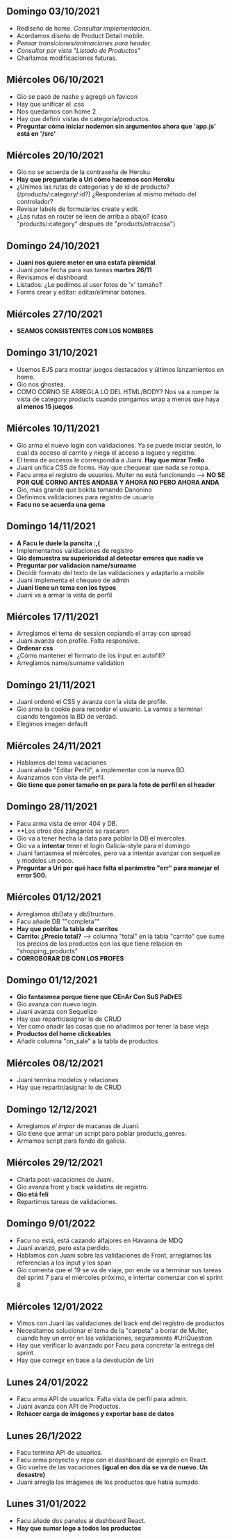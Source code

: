 ## Domingo 03/10/2021

- Rediseño de home. *Consultar implementación*.
- Acordamos diseño de Product Detail mobile.
- *Pensar transiciones/animaciones para header.*
- *Consultar por vista "Listado de Productos"*
- Charlamos modificaciones futuras.


## Miércoles 06/10/2021

- Gio se pasó de nashe y agregó un favicon
- Hay que unificar el .css
- Nos quedamos con home 2
- Hay que definir vistas de categoría/productos.
- **Preguntar cómo iniciar nodemon sin argumentos ahora que 'app.js' está en '/src'**


## Miércoles 20/10/2021

- Gio no se acuerda de la contraseña de Heroku
- **Hay que preguntarle a Uri cómo hacemos con Heroku**
- ¿Unimos las rutas de categorias y de id de producto? (/products/:category/:id?) ¿Responderían al mismo método del controlador?
- Revisar labels de formularios create y edit.
- ¿Las rutas en router se leen de arriba a abajo? (caso "products/:category" después de "products/otracosa")

## Domingo 24/10/2021

- **Juani nos quiere meter en una estafa piramidal**
- Juani pone fecha para sus tareas **martes 26/11** 
- Revisamos el dashboard.
- Listados: ¿Le pedimos al user fotos de 'x' tamaño?
- Forms crear y editar: editar/eliminar botones.

## Miércoles 27/10/2021

- **SEAMOS CONSISTENTES CON LOS NOMBRES**

## Domingo 31/10/2021

- Usemos EJS para mostrar juegos destacados y últimos lanzamientos en home.
- Gio nos ghostea.
- COMO CORNO SE ARREGLA LO DEL HTML/BODY? Nos va a romper la vista de category products cuando pongamos wrap a menos que haya **al menos 15 juegos**

## Miércoles 10/11/2021
- Gio arma el nuevo login con validaciones. Ya se puede iniciar sesión, lo cual da acceso al carrito y niega el acceso a logueo y registro.
- El tema de accesos le correspondía a Juani. **Hay que mirar Trello**.
- Juani unifica CSS de forms. Hay que chequear que nada se rompa.
- Facu arma el registro de usuarios. Multer no está funcionando --> **NO SE POR QUÉ CORNO ANTES ANDABA Y AHORA NO PERO AHORA ANDA**
- Gio, más grande que bokita tomando Danonino
- Definimos validaciones para registro de usuario
- **Facu no se acuerda una goma**

## Domingo 14/11/2021
- **A Facu le duele la pancita :,(**
- Implementamos validaciones de registro
- **Gio demuestra su superioridad al detectar errores que nadie ve**
- **Preguntar por validacion name/surname**
- Decidir formato del texto de las validaciones y adaptarlo a mobile
- Juani implementa el chequeo de admin
- **Juani tiene un tema con los typos**
- Juani va a armar la vista de perfil

## Miércoles 17/11/2021
- Arreglamos el tema de session copiando el array con spread
- Juani avanza con profile. Falta responsive.
- **Ordenar css**
- ¿Cómo mantener el formato de los input en autofill?
- Arreglamos name/surname validation

## Domingo 21/11/2021
- Juani ordenó el CSS y avanza con la vista de profile.
- Gio arma la cookie para recordar el usuario. La vamos a terminar cuando tengamos la BD de verdad.
- Elegimos imagen default

## Miércoles 24/11/2021
- Hablamos del tema vacaciones
- Juani añade "Editar Perfil", a implementar con la nueva BD.
- Avanzamos con vista de perfil. 
- **Gio tiene que poner tamaño en px para la foto de perfil en el header**


## Domingo 28/11/2021
- Facu arma vista de error 404 y DB.
- **Los otros dos zánganos se rascaron
- Gio va a tener hecha la data para poblar la DB el miércoles.
- Gio va a **intentar** tener el login Galicia-style para el domingo
- Juani fantasmea el miércoles, pero va a intentar avanzar con sequelize y modelos un poco.
- **Preguntar a Uri por qué hace falta el parámetro "err" para manejar el error 500.**

## Miércoles 01/12/2021
- Arreglamos dbData y dbStructure.
- Facu añade DB ""completa""
- **Hay que poblar la tabla de carritos**
- **Carrito: ¿Precio total?** --> columna "total" en la tabla "carrito" que sume los precios de los productos con los que tiene relacion en "shopping_products"
- **CORROBORAR DB CON LOS PROFES**

## Domingo 01/12/2021
- **Gio fantasmea porque tiene que CEnAr Con SuS PaDrES**
- Gio avanza con nuevo login.
- Juani avanza con Sequelize
- Hay que repartir/asignar lo de CRUD
- Ver como añadir las cosas que no añadimos por tener la base vieja
- **Productos del home clickeables**
- Añadir columna "on_sale" a la tabla de productos

## Miércoles 08/12/2021
- Juani termina modelos y relaciones
- Hay que repartir/asignar lo de CRUD

## Domingo 12/12/2021
- Arreglamos *el impar* de macanas de Juani.
- Gio tiene que armar un script para poblar products_genres.
- Armamos script para fondo de galicia.

## Miércoles 29/12/2021
- Charla post-vacaciones de Juani.
- Gio avanza front y back  validatins de registro.
- **Gio etá felí**
- Repartimos tareas de validaciones.

## Domingo 9/01/2022

- Facu no está, está cazando alfajores en Havanna de MDQ
- Juani avanzó, pero esta perdido.
- Hablamos con Juani sobre las validaciones de Front, arreglamos las referencias a los input y los span
- Gio comenta que el 19 se va de viaje, por ende va a terminar sus tareas del sprint 7 para el miércoles próximo, e intentar comenzar con el sprint 8

## Miércoles 12/01/2022

- Vimos con Juani las validaciones del back end del registro de productos
- Necesitamos solucionar el tema de la "carpeta" a borrar de Multer, cuando hay un error en las validaciones, seguramente #UriQuestion
- Hay que verificar lo avanzado por Facu para concretar la entrega del sprint
- Hay que corregir en base a la devolución de Uri

## Lunes 24/01/2022

- Facu arma API de usuarios. Falta vista de perfil para admin.
- Juani avanza con API de Productos.
- **Rehacer carga de imágenes y exportar base de datos**

## Lunes 26/1/2022

- Facu termina API de usuarios.
- Facu arma proyecto y repo con el dashboard de ejemplo en React.
- Gio vuelve de las vacaciones **(igual en dos día se va de nuevo. Un desastre)**
- Juani arregla las imágenes de los productos que había sumado.

## Lunes 31/01/2022
- Facu añade dos paneles al dashboard React.
- **Hay que sumar logo a todos los productos**
